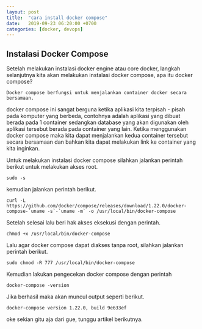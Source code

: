 ```yaml
---
layout: post
title:  "cara install docker compose"
date:   2019-09-23 06:20:00 +0700
categories: [docker, devops]
---
```



## Instalasi Docker Compose
Setelah melakukan instalasi docker engine atau core docker, langkah selanjutnya kita akan melakukan instalasi docker compose, apa itu docker compose?

`
Docker compose berfungsi untuk menjalankan container docker secara bersamaan.
`

docker compose ini sangat berguna ketika aplikasi kita terpisah - pisah pada komputer yang berbeda, contohnya adalah aplikasi yang dibuat berada pada 1 container sedangkan database yang akan digunakan oleh aplikasi tersebut berada pada container yang lain. Ketika menggunakan docker compose maka kita dapat menjalankan kedua container tersebut secara bersamaan dan bahkan kita dapat melakukan link ke container yang kita inginkan.

Untuk melakukan instalasi docker compose silahkan jalankan perintah berikut untuk melakukan akses root.

````
sudo -s
````
kemudian jalankan perintah berikut.


```
curl -L https://github.com/docker/compose/releases/download/1.22.0/docker-compose-`uname -s`-`uname -m` -o /usr/local/bin/docker-compose
```

Setelah selesai lalu beri hak akses eksekusi dengan perintah.

```
chmod +x /usr/local/bin/docker-compose
```

Lalu agar docker compose dapat diakses tanpa root, silahkan jalankan perintah berikut.

```
sudo chmod -R 777 /usr/local/bin/docker-compose
```

Kemudian lakukan pengecekan docker compose dengan perintah

```
docker-compose -version
```

Jika berhasil maka akan muncul output seperti berikut.

`
docker-compose version 1.22.0, build 9e633ef
`

oke sekian gitu aja dari gue, tunggu artikel berikutnya.

